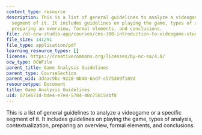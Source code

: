 ```yaml
---
content_type: resource
description: This is a list of general guidelines to analyze a videogame or a specific
  segment of it. It includes guidelines on playing the game, types of analysis, contextualization,
  preparing an overview, formal elements, and conclusions.
file: /ol-ocw-studio-app/courses/cms-300-introduction-to-videogame-studies-fall-2011/071e671dbde4e7e4578448c75815abf8_MITCMS_300F11_GameAnaGuide.pdf
file_size: 141291
file_type: application/pdf
learning_resource_types: []
license: https://creativecommons.org/licenses/by-nc-sa/4.0/
ocw_type: OCWFile
parent_title: Game Analysis Guidelines
parent_type: CourseSection
parent_uid: 3daac9bc-9228-0b48-6ad7-c575309f189d
resourcetype: Document
title: Game Analysis Guidelines
uid: 071e671d-bde4-e7e4-5784-48c75815abf8
---
```

This is a list of general guidelines to analyze a videogame or a specific segment of it. It includes guidelines on playing the game, types of analysis, contextualization, preparing an overview, formal elements, and conclusions.